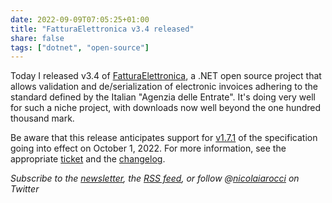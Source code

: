 ```yaml
---
date: 2022-09-09T07:05:25+01:00
title: "FatturaElettronica v3.4 released"
share: false
tags: ["dotnet", "open-source"]
---
```

Today I released v3.4 of [FatturaElettronica][1], a .NET open source project
that allows validation and de/serialization of electronic invoices adhering to
the standard defined by the Italian "Agenzia delle Entrate". It's doing very
well for such a niche project, with downloads now well beyond the one hundred
thousand mark. 

Be aware that this release anticipates support for [v1.7.1][2] of the
specification going into effect on October 1, 2022. For more information, see
the appropriate [ticket][3] and the [changelog][4].

*Subscribe to the [newsletter][nl], the [RSS feed][rss], or follow @[nicolaiarocci][tw] on Twitter*

 [1]: https://fatturaelettronicaopensource.org/
 [2]: https://www.agenziaentrate.gov.it/portale/web/guest/specifiche-tecniche-versione-1.7.1
 [3]: https://github.com/FatturaElettronica/FatturaElettronica.NET/issues/376
 [4]: https://fatturaelettronicaopensource.org/docs/changelog.html#v-34
 [rss]: https://nicolaiarocci.com/index.xml
 [tw]: http://twitter.com/nicolaiarocci
 [nl]: https://nicolaiarocci.substack.com
